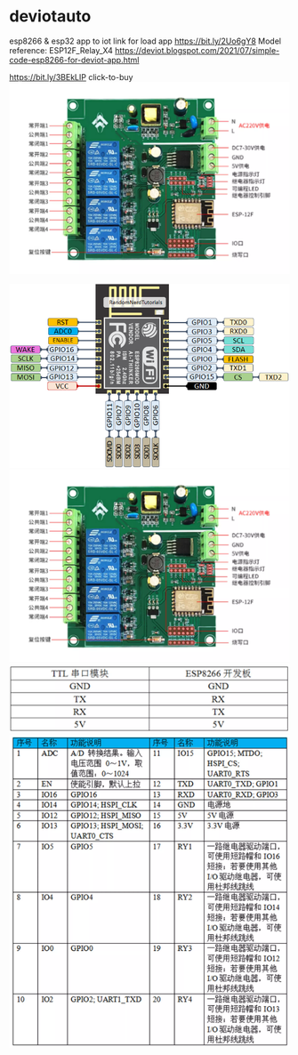 # deviotauto
esp8266 &amp; esp32 app to iot
link for load app https://bit.ly/2Uo6gY8 
Model reference: ESP12F_Relay_X4 
https://deviot.blogspot.com/2021/07/simple-code-esp8266-for-deviot-app.html

https://bit.ly/3BEkLIP  click-to-buy
![](https://raw.githubusercontent.com/danger21th/deviotauto/main/esp12e-f/6f61ecf572e78c540086ea0cf93f5f3d.png_2200x2200q80.jpg)

![](https://raw.githubusercontent.com/danger21th/deviotauto/main/esp12e-f/ESP8266-ESP-12E-chip-pinout-gpio-pin.png)
![](https://raw.githubusercontent.com/danger21th/deviotauto/main/esp12e-f/6f61ecf572e78c540086ea0cf93f5f3d.png_2200x2200q80.jpg)
![](https://raw.githubusercontent.com/danger21th/deviotauto/main/esp12e-f/6be6bbc5833a14cb9f9727ab0aa86b19.png_2200x2200q80.jpg)
![](https://raw.githubusercontent.com/danger21th/deviotauto/main/esp12e-f/08477a6b225781c2cb9f74fddc9b4894.png_2200x2200q80.jpg)
